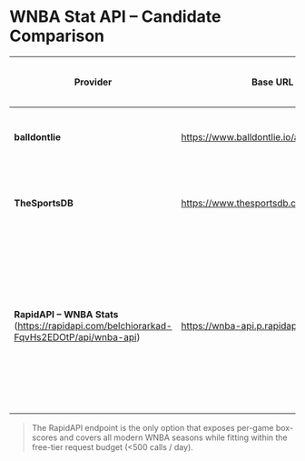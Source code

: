 # WNBA Stat API – Candidate Comparison

| Provider | Base URL | Auth Method | Free Daily Cap | Seasons Available (as of 2024) | Notes |
|----------|----------|-------------|----------------|---------------------------------|-------|
| **balldontlie** | https://www.balldontlie.io/api/v1 | None (open) | Unlimited (public CDN, polite usage) | NBA only – _no WNBA_ | Not suitable – NBA data only. |
| **TheSportsDB** | https://www.thesportsdb.com/api/v1/json/ | API key (free) | 1 000 / day on free tier | Some WNBA seasons (irregular coverage) | Team / player endpoints but _no box-scores_. |
| **RapidAPI – WNBA Stats** (<https://rapidapi.com/belchiorarkad-FqvHs2EDOtP/api/wnba-api>) | https://wnba-api.p.rapidapi.com | `X-RapidAPI-Key` header | 1 000 / hr · 500 K / month (platform global free limits) | Historical ≥ 2018 plus current (2025) | Has **schedule, teams, box-scores, player + team stats**. Single unified JSON derived from ESPN feed. |

> The RapidAPI endpoint is the only option that exposes per-game box-scores and covers all modern WNBA seasons while fitting within the free-tier request budget (<500 calls / day).